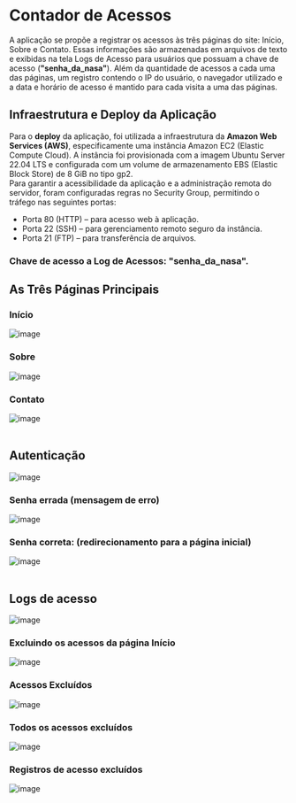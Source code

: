 # Contador de Acessos
A aplicação se propõe a registrar os acessos às três páginas do site: Início, Sobre e Contato. Essas informações são armazenadas em arquivos de texto e exibidas na tela Logs de Acesso para usuários que possuam a chave de acesso (<strong>"senha_da_nasa"</strong>). Além da quantidade de acessos a cada uma das páginas, um registro contendo o IP do usuário, o navegador utilizado e a data e horário de acesso é mantido para cada visita a uma das páginas.

## Infraestrutura e Deploy da Aplicação 
Para o <strong>deploy</strong> da aplicação, foi utilizada a infraestrutura da <strong>Amazon Web Services (AWS)</strong>, especificamente uma instância Amazon EC2 (Elastic Compute Cloud). A instância foi provisionada com a imagem Ubuntu Server 22.04 LTS e configurada com um volume de armazenamento EBS (Elastic Block Store) de 8 GiB no tipo gp2. <br/>
Para garantir a acessibilidade da aplicação e a administração remota do servidor, foram configuradas regras no Security Group, permitindo o tráfego nas seguintes portas:
<ul>
  <li>Porta 80 (HTTP) – para acesso web à aplicação.</li>
  <li>Porta 22 (SSH) – para gerenciamento remoto seguro da instância.</li>
  <li>Porta 21 (FTP) – para transferência de arquivos.</li>
</ul>

### Chave de acesso a Log de Acessos: <strong>"senha_da_nasa"</strong>.


## As Três Páginas Principais
### Início
![image](https://github.com/user-attachments/assets/bdf94a2c-05b9-45b7-800f-5e4aa451fff3)

### Sobre
![image](https://github.com/user-attachments/assets/d00bf66d-99f4-4c3c-9fe8-8cafee2adb5d)

### Contato
![image](https://github.com/user-attachments/assets/e4cc7987-6e3a-4c45-88ba-789bb5ece6cf)
<br/>
<br/>

## Autenticação
![image](https://github.com/user-attachments/assets/9dbe07ad-6702-4364-83d2-4201382652b5)

### Senha errada (mensagem de erro)
![image](https://github.com/user-attachments/assets/f3c6db00-82f8-4539-89b9-ae03efcb986b)

### Senha correta: (redirecionamento para a página inicial)
![image](https://github.com/user-attachments/assets/1f00b483-d048-4d9c-9915-3f32db03bb1b)
<br/>
<br/>

## Logs de acesso
![image](https://github.com/user-attachments/assets/804fd56b-c343-443d-a8cf-a32cc8637794)

### Excluindo os acessos da página Início
![image](https://github.com/user-attachments/assets/ab8cfca4-1f0a-418e-b31b-bf54b9035c17)

### Acessos Excluídos
![image](https://github.com/user-attachments/assets/4ce93fd0-50f9-4c88-a246-8cb3a9e69ac1)

### Todos os acessos excluídos
![image](https://github.com/user-attachments/assets/6111ba3d-118d-4c72-bbdf-3407fbfefdc5)

### Registros de acesso excluídos
![image](https://github.com/user-attachments/assets/eedb59c3-65c2-49f4-8562-a4e9e16d5b4a)


